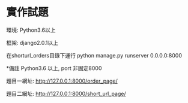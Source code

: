 # 實作試題
環境: Python3.6以上

框架: django2.0.1以上

在shorturl_orders目錄下運行 python manage.py runserver 0.0.0.0:8000

*備註 Python3.6 以上, port 非固定8000

題目一網址: http://127.0.0.1:8000/order_page/

題目二網址: http://127.0.0.1:8000/short_url_page/
